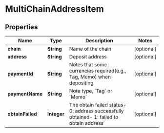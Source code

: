 

# MultiChainAddressItem

## Properties

Name | Type | Description | Notes
------------ | ------------- | ------------- | -------------
**chain** | **String** | Name of the chain |  [optional]
**address** | **String** | Deposit address |  [optional]
**paymentId** | **String** | Notes that some currencies required(e.g., Tag, Memo) when depositing |  [optional]
**paymentName** | **String** | Note type, &#x60;Tag&#x60; or &#x60;Memo&#x60; |  [optional]
**obtainFailed** | **Integer** | The obtain failed status- 0: address successfully obtained- 1: failed to obtain address |  [optional]



